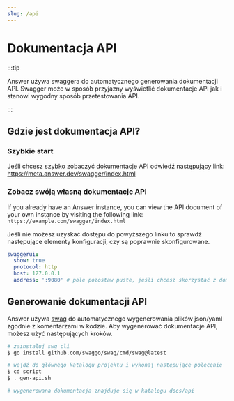 ```yaml
---
slug: /api
---
```


# Dokumentacja API

:::tip

Answer używa swaggera do automatycznego generowania dokumentacji API. Swagger może w sposób przyjazny wyświetlić dokumentacje API jak i stanowi wygodny sposób przetestowania API.

:::

## Gdzie jest dokumentacja API?

### Szybkie start

Jeśli chcesz szybko zobaczyć dokumentacje API odwiedź następujący link:
https://meta.answer.dev/swagger/index.html

### Zobacz swóją własną dokumentacje API

If you already have an Answer instance, you can view the API document of your own instance by visiting the following link:
`https://example.com/swagger/index.html`

Jeśli nie możesz uzyskać dostępu do powyższego linku to sprawdź następujące elementy konfiguracji, czy są poprawnie skonfigurowane.

```yaml title="/data/conf/config.yaml"
swaggerui:
  show: true
  protocol: http
  host: 127.0.0.1
  address: ':9080' # pole pozostaw puste, jeśli chcesz skorzystać z domyślnego numeru portu 80
```

## Generowanie dokumentacji API

Answer używa [swag](https://github.com/swaggo/swag) do automatycznego wygenerowania plików json/yaml zgodnie z komentarzami w kodzie. Aby wygenerować dokumentacje API, możesz użyć następujących kroków.

```bash
# zainstaluj swg cli
$ go install github.com/swaggo/swag/cmd/swag@latest

# wejdź do głównego katalogu projektu i wykonaj następujące polecenie
$ cd script
$ . gen-api.sh

# wygenerowana dokumentacja znajduje się w katalogu docs/api
```
